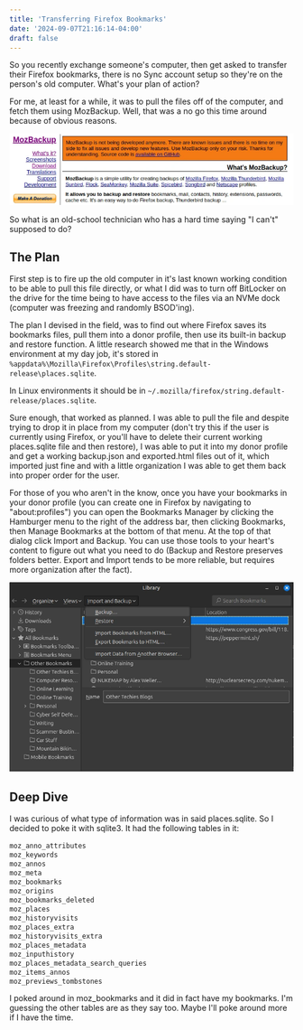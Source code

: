 ```yaml
---
title: 'Transferring Firefox Bookmarks'
date: '2024-09-07T21:16:14-04:00'
draft: false
---
```


So you recently exchange someone's computer, then get asked to transfer their Firefox bookmarks, there is no Sync account setup so they're on the person's old computer. What's your plan of action?

For me, at least for a while, it was to pull the files off of the computer, and fetch them using MozBackup. Well, that was a no go this time around because of obvious reasons.

![Banner showing depreciation of MozBackup](MozBackupBanner.webp)

So what is an old-school technician who has a hard time saying "I can't" supposed to do?

## The Plan

First step is to fire up the old computer in it's last known working condition to be able to pull this file directly, or what I did was to turn off BitLocker on the drive for the time being to have access to the files via an NVMe dock (computer was freezing and randomly BSOD'ing).

The plan I devised in the field, was to find out where Firefox saves its bookmarks files, pull them into a donor profile, then use its built-in backup and restore function. A little research showed me that in the Windows environment at my day job, it's stored in `%appdata%\Mozilla\Firefox\Profiles\string.default-release\places.sqlite`.

In Linux environments it should be in `~/.mozilla/firefox/string.default-release/places.sqlite`.

Sure enough, that worked as planned. I was able to pull the file and despite trying to drop it in place from my computer (don't try this if the user is currently using Firefox, or you'll have to delete their current working places.sqlite file and then restore), I was able to put it into my donor profile and get a working backup.json and exported.html files out of it, which imported just fine and with a little organization I was able to get them back into proper order for the user.

For those of you who aren't in the know, once you have your bookmarks in your donor profile (you can create one in Firefox by navigating to "about:profiles") you can open the Bookmarks Manager by clicking the Hamburger menu to the right of the address bar, then clicking Bookmarks, then Manage Bookmarks at the bottom of that menu. At the top of that dialog click Import and Backup. You can use those tools to your heart's content to figure out what you need to do (Backup and Restore preserves folders better. Export and Import tends to be more reliable, but requires more organization after the fact).

![Showing Bookmarks Manager with Import and Backup dropped down](ImportAndBackup.webp)

## Deep Dive

I was curious of what type of information was in said places.sqlite. So I decided to poke it with sqlite3. It had the following tables in it:

```
moz_anno_attributes
moz_keywords
moz_annos
moz_meta
moz_bookmarks
moz_origins
moz_bookmarks_deleted
moz_places
moz_historyvisits
moz_places_extra
moz_historyvisits_extra
moz_places_metadata
moz_inputhistory  
moz_places_metadata_search_queries
moz_items_annos
moz_previews_tombstones
```

I poked around in moz_bookmarks and it did in fact have my bookmarks. I'm guessing the other tables are as they say too. Maybe I'll poke around more if I have the time.
